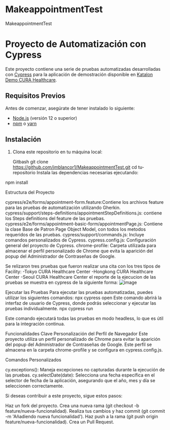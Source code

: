# MakeappointmentTest
MakeappointmentTest

# Proyecto de Automatización con Cypress

Este proyecto contiene una serie de pruebas automatizadas desarrolladas con [Cypress](https://www.cypress.io/) para la aplicación de demostración disponible en [Katalon Demo CURA Healthcare](https://katalon-demo-cura.herokuapp.com/).

## Requisitos Previos

Antes de comenzar, asegúrate de tener instalado lo siguiente:

- [Node.js](https://nodejs.org/) (versión 12 o superior)
- [npm](https://www.npmjs.com/) o [yarn](https://yarnpkg.com/)

## Instalación

1. Clona este repositorio en tu máquina local:

   Gitbash
   git clone https://github.com/jmblancor1/MakeappointmentTest.git
   cd tu-repositorio
Instala las dependencias necesarias ejecutando:

  npm install

Estructura del Proyecto

cypress/e2e/forms/appointment-form.feature:Contiene los archivos feature para las pruebas de automatización utilizando Gherkin.
cypress/support/steps-definitions/appointmentStepDefinitions.js: contiene los Steps definitions del feature de las pruebas.
cypress/e2e/forms/appointment-basic-form/appointmentPage.js: Contiene la clase Base de Patron Page Object Model, con todos los metodos requeridos de las pruebas.
cypress/support/commands.js: Incluye comandos personalizados de Cypress.
cypress.config.js: Configuración general del proyecto de Cypress.
chrome-profile: Carpeta utilizada para almacenar el perfil personalizado de Chrome que evita la aparición del popup del Administrador de Contraseñas de Google.

Se relizaron tres pruebas que fueron realizar una cita con los tres tipos de Facility:
   -Tokyo CURA Healthcare Center
   -Hongkong CURA Healthcare Center 
   -Seoul CURA Healthcare Center
el reporte de la ejecucion de las pruebas se muestra en cypress de la siguiente forma:
![image](https://github.com/user-attachments/assets/ded84362-1e7a-42f5-ab99-d31a33b4ec7e)


Ejecutar las Pruebas
Para ejecutar las pruebas automatizadas, puedes utilizar los siguientes comandos:
  npx cypress open
Este comando abrirá la interfaz de usuario de Cypress, donde podrás seleccionar y ejecutar las pruebas individualmente.
  npx cypress run

Este comando ejecutará todas las pruebas en modo headless, lo que es útil para la integración continua.

Funcionalidades Clave
Personalización del Perfil de Navegador
Este proyecto utiliza un perfil personalizado de Chrome para evitar la aparición del popup del Administrador de Contraseñas de Google. Este perfil se almacena en la carpeta chrome-profile y se configura en cypress.config.js.

Comandos Personalizados

cy.exceptions(): Maneja excepciones no capturadas durante la ejecución de las pruebas.
cy.selectDate(date): Selecciona una fecha específica en el selector de fecha de la aplicación, asegurando que el año, mes y día se seleccionen correctamente.

Si deseas contribuir a este proyecto, sigue estos pasos:

Haz un fork del proyecto.
Crea una nueva rama (git checkout -b feature/nueva-funcionalidad).
Realiza tus cambios y haz commit (git commit -m 'Añadiendo nueva funcionalidad').
Haz push a la rama (git push origin feature/nueva-funcionalidad).
Crea un Pull Request.
